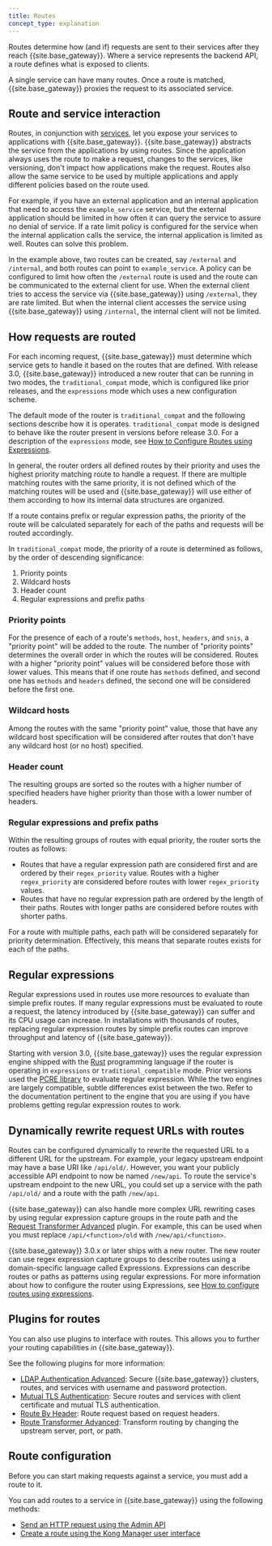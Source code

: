 ```yaml
---
title: Routes
concept_type: explanation
---
```


Routes determine how (and if) requests are sent to their services after they reach {{site.base_gateway}}. Where a service represents the backend API, a route defines what is exposed to clients. 

A single service can have many routes. Once a route is matched, {{site.base_gateway}} proxies the request to its associated service.

## Route and service interaction

Routes, in conjunction with [services](/gateway/{{page.kong_version}}/key-concepts/services/), let you expose your services to applications with {{site.base_gateway}}. {{site.base_gateway}} abstracts the service from the applications by using routes. Since the application always uses the route to make a request, changes to the services, like versioning, don't impact how applications make the request. Routes also allow the same service to be used by multiple applications and apply different policies based on the route used.

For example, if you have an external application and an internal application that need to access the `example_service` service, but the external application should be limited in how often it can query the service to assure no denial of service. If a rate limit policy is configured for the service when the internal application calls the service, the internal application is limited as well. Routes can solve this problem.

In the example above, two routes can be created, say `/external` and `/internal`, and both routes can point to `example_service`. A policy can be configured to limit how often the `/external` route is used and the route can be communicated to the external client for use. When the external client tries to access the service via {{site.base_gateway}} using `/external`, they are rate limited. But when the internal client accesses the service using {{site.base_gateway}} using `/internal`, the internal client will not be limited.

## How requests are routed

For each incoming request, {{site.base_gateway}} must determine which
service gets to handle it based on the routes that are defined.  With
release 3.0, {{site.base_gateway}} introduced a new router that can be
running in two modes, the `traditional_compat` mode, which is
configured like prior releases, and the `expressions` mode which uses
a new configuration scheme.

The default mode of the router is `traditional_compat` and the
following sections describe how it is operates.  `traditional_compat`
mode is designed to behave like the router present in versions before
release 3.0.  For a description of the `expressions` mode, see
[How to Configure Routes using Expressions](expressions).

In general, the router orders all defined routes by their priority and
uses the highest priority matching route to handle a request. If there
are multiple matching routes with the same priority, it is not defined
which of the matching routes will be used and {{site.base_gateway}}
will use either of them according to how its internal data structures
are organized.

If a route contains prefix or regular expression paths, the priority
of the route will be calculated separately for each of the paths and
requests will be routed accordingly.

In `traditional_compat` mode, the priority of a route is determined as
follows, by the order of descending significance:

1. Priority points
2. Wildcard hosts
3. Header count
4. Regular expressions and prefix paths

### Priority points

For the presence of each of a route's `methods`, `host`, `headers`,
and `snis`, a "priority point" will be added to the route. The number
of "priority points" determines the overall order in which the routes
will be considered. Routes with a higher "priority point" values will
be considered before those with lower values. This means that if one
route has `methods` defined, and second one has `methods` and
`headers` defined, the second one will be considered before the first
one.

### Wildcard hosts

Among the routes with the same "priority point" value, those that have
any wildcard host specification will be considered after routes that
don't have any wildcard host (or no host) specified.

### Header count

The resulting groups are sorted so the routes with a higher number of
specified headers have higher priority than those with a lower number
of headers.

### Regular expressions and prefix paths

Within the resulting groups of routes with equal priority, the router
sorts the routes as follows:

 - Routes that have a regular expression path are considered first and
   are ordered by their `regex_priority` value. Routes with a higher
   `regex_priority` are considered before routes with lower
   `regex_priority` values.
 - Routes that have no regular expression path are ordered by the
   length of their paths. Routes with longer paths are considered
   before routes with shorter paths.

For a route with multiple paths, each path will be considered
separately for priority determination.  Effectively, this means that
separate routes exists for each of the paths.

## Regular expressions

Regular expressions used in routes use more resources to evaluate than
simple prefix routes. If many regular expressions must be evaluated
to route a request, the latency introduced by {{site.base_gateway}}
can suffer and its CPU usage can increase. In installations with
thousands of routes, replacing regular expression routes by simple
prefix routes can improve throughput and latency of
{{site.base_gateway}}.

Starting with version 3.0, {{site.base_gateway}} uses the regular
expression engine shipped with the [Rust](https://docs.rs/regex/latest/regex/) programming language if the
router is operating in `expressions` or `traditional_compatible` mode.
Prior versions used the
[PCRE library](https://www.pcre.org/original/doc/html/pcrepattern.html)
to evaluate regular expression. While the two engines are largely
compatible, subtle differences exist between the two. Refer to
the documentation pertinent to the engine that you are using if you
have problems getting regular expression routes to work.


## Dynamically rewrite request URLs with routes

Routes can be configured dynamically to rewrite the requested URL to a different URL for the upstream. For example, your legacy upstream endpoint may have a base URI like `/api/old/`. However, you want your publicly accessible API endpoint to now be named `/new/api`. To route the service's upstream endpoint to the new URL, you could set up a service with the path `/api/old/` and a route with the path `/new/api`. 

{{site.base_gateway}} can also handle more complex URL rewriting cases by using regular expression capture groups in the route path and the [Request Transformer Advanced](/hub/kong-inc/request-transformer-advanced/) plugin. For example, this can be used when you must replace `/api/<function>/old` with `/new/api/<function>`.

{{site.base_gateway}} 3.0.x or later ships with a new router. The new router can use regex expression capture groups to describe routes using a domain-specific language called Expressions. Expressions can describe routes or paths as patterns using regular expressions. For more information about how to configure the router using Expressions, see [How to configure routes using expressions](/gateway/{{page.kong_version}}/key-concepts/routes/expressions).

## Plugins for routes

You can also use plugins to interface with routes. This allows you to further your routing capabilities in {{site.base_gateway}}. 

See the following plugins for more information:

* [LDAP Authentication Advanced](/hub/kong-inc/ldap-auth-advanced/): Secure {{site.base_gateway}} clusters, routes, and services with username and password protection.
* [Mutual TLS Authentication](/hub/kong-inc/mtls-auth/): Secure routes and services with client certificate and mutual TLS authentication.
* [Route By Header](/hub/kong-inc/route-by-header/): Route request based on request headers.
* [Route Transformer Advanced](/hub/kong-inc/route-transformer-advanced/): Transform routing by changing the upstream server, port, or path.

## Route configuration
Before you can start making requests against a service, you must add a route to it.

You can add routes to a service in {{site.base_gateway}} using the following methods:

* [Send an HTTP request using the Admin API](/gateway/{{page.kong_version}}/get-started/services-and-routes/)
* [Create a route using the Kong Manager user interface](/gateway/{{page.kong_version}}/kong-manager/get-started/services-and-routes/)
